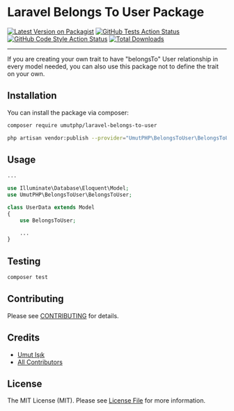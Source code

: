 # Laravel Belongs To User Package

[![Latest Version on Packagist](https://img.shields.io/packagist/v/umutphp/laravel-belongs-to-user.svg?style=flat-square)](https://packagist.org/packages/umutphp/laravel-belongs-to-user)
[![GitHub Tests Action Status](https://img.shields.io/github/workflow/status/umutphp/laravel-belongs-to-user/run-tests?label=tests)](https://github.com/umutphp/laravel-belongs-to-user/actions?query=workflow%3Arun-tests+branch%3Amaster)
[![GitHub Code Style Action Status](https://img.shields.io/github/workflow/status/umutphp/laravel-belongs-to-user/Check%20&%20fix%20styling?label=code%20style)](https://github.com/umutphp/laravel-belongs-to-user/actions?query=workflow%3A"Check+%26+fix+styling"+branch%3Amaster)
[![Total Downloads](https://img.shields.io/packagist/dt/umutphp/laravel-belongs-to-user.svg?style=flat-square)](https://packagist.org/packages/umutphp/laravel-belongs-to-user)

---

If you are creating your own trait to have "belongsTo" User relationship in every model needed, you can also use this package not to define the trait on your own.

## Installation

You can install the package via composer:

```bash
composer require umutphp/laravel-belongs-to-user

php artisan vendor:publish --provider="UmutPHP\BelongsToUser\BelongsToUserServiceProvider"

```

## Usage

```php
...

use Illuminate\Database\Eloquent\Model;
use UmutPHP\BelongsToUser\BelongsToUser;

class UserData extends Model
{
    use BelongsToUser;

    ...
}

```

## Testing

```bash
composer test
```

## Contributing

Please see [CONTRIBUTING](.github/CONTRIBUTING.md) for details.

## Credits

- [Umut Işık](https://github.com/umutphp)
- [All Contributors](../../contributors)

## License

The MIT License (MIT). Please see [License File](LICENSE.md) for more information.
